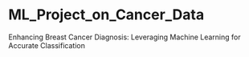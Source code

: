 # ML_Project_on_Cancer_Data
Enhancing Breast Cancer Diagnosis: Leveraging Machine Learning for Accurate Classification
